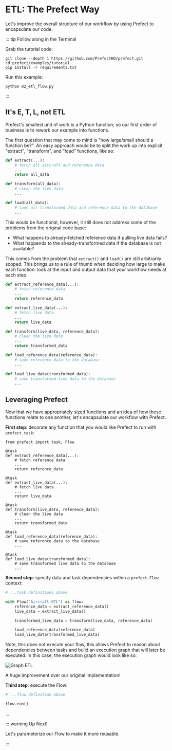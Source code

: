 # ETL: The Prefect Way

Let's improve the overall structure of our workflow by using Prefect to encapsulate our code.

::: tip Follow along in the Terminal

Grab the tutorial code:

```
git clone --depth 1 https://github.com/PrefectHQ/prefect.git
cd prefect/examples/tutorial
pip install -r requirements.txt
```

Run this example:

```
python 02_etl_flow.py
```

:::

## It's E, T, L, not ETL

Prefect's smallest unit of work is a Python function; so our first order of business is to rework our example into functions.

The first question that may come to mind is "how large/small should a function be?". An easy approach would be to split the work up into explicit "extract", "transform", and "load" functions, like so:

```python
def extract(...):
    # fetch all aircraft and reference data
    ...
    return all_data

def transform(all_data):
    # clean the live data
    ...

def load(all_data):
    # save all transformed data and reference data to the database
    ...
```

This would be functional, however, it still does not address some of the problems from the original code base:

- What happens to already-fetched reference data if pulling live data fails?
- What happends to the already-transformed data if the database is not available?

This comes from the problem that `extract()` and `load()` are still arbitrarily scoped. This brings us to a rule of thumb when deciding how large to make each function: look at the input and output data that your workflow needs at each step.

```python
def extract_reference_data(...):
    # fetch reference data
    ...
    return reference_data

def extract_live_data(...):
    # fetch live data
    ...
    return live_data

def transform(live_data, reference_data):
    # clean the live data
    ...
    return transformed_data

def load_reference_data(reference_data):
    # save reference data to the database
    ...

def load_live_data(transformed_data):
    # save transformed live data to the database
    ...
```

## Leveraging Prefect

Now that we have appropriately sized functions and an idea of how these functions relate to one another, let's encapsulate our workflow with Prefect.

**First step**: decorate any function that you would like Prefect to run with `prefect.task`:

``` python{4-10}
from prefect import task, Flow

@task
def extract_reference_data(...):
    # fetch reference data
    ...
    return reference_data

@task
def extract_live_data(...):
    # fetch live data
    ...
    return live_data

@task
def transform(live_data, reference_data):
    # clean the live data
    ...
    return transformed_data

@task
def load_reference_data(reference_data):
    # save reference data to the database
    ...

@task
def load_live_data(transformed_data):
    # save transformed live data to the database
    ...
```

**Second step**: specify data and task dependencies within a `prefect.Flow` context:

```python
# ...task definitions above

with Flow("Aircraft-ETL") as flow:
    reference_data = extract_reference_data()
    live_data = extract_live_data()

    transformed_live_data = transform(live_data, reference_data)

    load_reference_data(reference_data)
    load_live_data(transformed_live_data)
```

Note, this does not execute your flow, this allows Prefect to reason about dependencies between tasks and build an execution graph that will later be executed. In this case, the execution graph would look like so:

![Graph ETL](/prefect-tutorial-etl-dataflow.png)

A huge improvement over our original implementation!

**Third step**: execute the Flow!

```python
# ...flow definition above

flow.run()
```

...

::: warning Up Next!

Let's parameterize our Flow to make it more reusable.

:::
